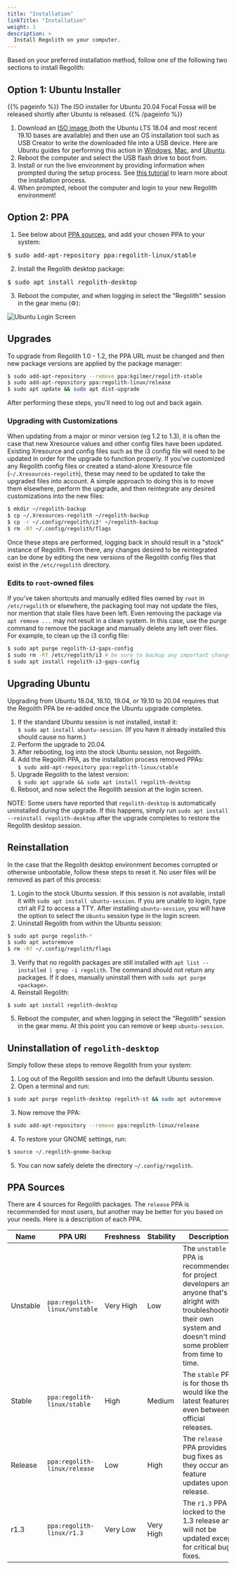 ```yaml
---
title: "Installation"
linkTitle: "Installation"
weight: 1
description: >
  Install Regolith on your computer.
---
```


Based on your preferred installation method, follow one of the following two sections to install Regolith:

## Option 1: Ubuntu Installer

{{% pageinfo %}}
The ISO installer for Ubuntu 20.04 Focal Fossa will be released shortly after Ubuntu is released.
{{% /pageinfo %}}

1. Download an [ISO image <i class="fas fa-cloud-download-alt"></i>](https://sourceforge.net/projects/regolith-linux/files/regolith-linux-r1.3/) (both the Ubuntu LTS 18.04 and most recent 19.10 bases are available) and then use an OS installation tool such as USB Creator to write the downloaded file into a USB device. Here are Ubuntu guides for performing this action in [Windows](https://tutorials.ubuntu.com/tutorial/tutorial-create-a-usb-stick-on-windows#0), [Mac](https://tutorials.ubuntu.com/tutorial/tutorial-create-a-usb-stick-on-macos#0), and [Ubuntu](https://tutorials.ubuntu.com/tutorial/tutorial-create-a-usb-stick-on-ubuntu#0).
2. Reboot the computer and select the USB flash drive to boot from.
3. Install or run the live environment by providing information when prompted during the setup process.  See [this tutorial](https://tutorials.ubuntu.com/tutorial/tutorial-install-ubuntu-desktop) to learn more about the installation process.
4. When prompted, reboot the computer and login to your new Regolith environment!

## Option 2: PPA

1. See below about [PPA sources](#ppa-sources), and add your chosen PPA to your system:
<pre>
$ sudo add-apt-repository ppa:regolith-linux/stable
</pre>
2. Install the Regolith desktop package:
<pre>
$ sudo apt install regolith-desktop
</pre>
3. Reboot the computer, and when logging in select the "Regolith" session in the gear menu (⚙️):

![Ubuntu Login Screen](/regolith-screenshot-login.png)

## Upgrades

To upgrade from Regolith 1.0 - 1.2, the PPA URL must be changed and then new package versions are applied by the package manager:
```bash
$ sudo add-apt-repository --remove ppa:kgilmer/regolith-stable
$ sudo add-apt-repository ppa:regolith-linux/release
$ sudo apt update && sudo apt dist-upgrade
```
After performing these steps, you'll need to log out and back again.

### Upgrading with Customizations

When updating from a major or minor version (eg 1.2 to 1.3), it is often the case that new Xresource values and other config files have been updated.  Existing Xresource and config files such as the i3 config file will need to be updated in order for the upgrade to function properly.  If you've customized any Regolith config files or created a stand-alone Xresource file (`~/.Xresources-regolith`), these may need to be updated to take the upgraded files into account.  A simple approach to doing this is to move them elsewhere, perform the upgrade, and then reintegrate any desired customizations into the new files:

```bash
$ mkdir ~/regolith-backup
$ cp ~/.Xresources-regolith ~/regolith-backup
$ cp -r ~/.config/regolith/i3* ~/regolith-backup
$ rm -Rf ~/.config/regolith/flags
```

Once these steps are performed, logging back in should result in a "stock" instance of Regolith.  From there, any changes desired to be reintegrated can be done by editing the new versions of the Regolith config files that exist in the `/etc/regolith` directory.

### Edits to `root`-owned files

If you've taken shortcuts and manually edited files owned by `root` in `/etc/regolith` or elsewhere, the packaging tool may not update the files, nor mention that stale files have been left.  Even removing the package via `apt remove ...` may not result in a clean system.  In this case, use the purge command to remove the package and manually delete any left over files.  For example, to clean up the i3 config file:

```bash
$ sudo apt purge regolith-i3-gaps-config
$ sudo rm -Rf /etc/regolith/i3 # be sure to backup any important changes
$ sudo apt install regolith-i3-gaps-config
```

## Upgrading Ubuntu

Upgrading from Ubuntu 18.04, 18.10, 19.04, or 19.10 to 20.04 requires that the Regolith PPA be re-added once the Ubuntu upgrade completes.

1. If the standard Ubuntu session is not installed, install it:<br/>`$ sudo apt install ubuntu-session`.  (If you have it already installed this should cause no harm.)
2. Perform the upgrade to 20.04.
3. After rebooting, log into the stock Ubuntu session, not Regolith.
4. Add the Regolith PPA, as the installation process removed PPAs:<br/>`$ sudo add-apt-repository ppa:regolith-linux/stable`
5. Upgrade Regolith to the latest version:<br/>`$ sudo apt upgrade && sudo apt install regolith-desktop`
6. Reboot, and now select the Regolith session at the login screen.

NOTE: Some users have reported that `regolith-desktop` is automatically uninstalled during the upgrade.  If this happens, simply run `sudo apt install --reinstall regolith-desktop` after the upgrade completes to restore the Regolith desktop session.

## Reinstallation

In the case that the Regolith desktop environment becomes corrupted or otherwise unbootable, follow these steps to reset it.  No user files will be removed as part of this process:

1. Login to the stock Ubuntu session.  If this session is not available, install it with `sudo apt install ubuntu-session`.  If you are unable to login, type <span class="text-nowrap"><span class="badge badge-warning">ctrl</span> <span class="badge badge-warning">alt</span> <span class="badge badge-warning">F2</span></span> to access a TTY.  After installing `ubuntu-session`, you will have the option to select the `Ubuntu` session type in the login screen.
2. Uninstall Regolith from within the Ubuntu session:
```bash
$ sudo apt purge regolith-*
$ sudo apt autoremove
$ rm -Rf ~/.config/regolith/flags
```
3. Verify that no regolith packages are still installed with `apt list --installed | grep -i regolith`.  The command should not return any packages.  If it does, manually uninstall them with `sudo apt purge <package>`.
4. Reinstall Regolith:
```
$ sudo apt install regolith-desktop
```
5. Reboot the computer, and when logging in select the "Regolith" session in the gear menu.  At this point you can remove or keep `ubuntu-session`.

## Uninstallation of `regolith-desktop`

Simply follow these steps to remove Regolith from your system:

1. Log out of the Regolith session and into the default Ubuntu session.
2. Open a terminal and run: 
```bash
$ sudo apt purge regolith-desktop regolith-st && sudo apt autoremove
``` 
3. Now remove the PPA:  
```bash
$ sudo add-apt-repository --remove ppa:regolith-linux/release
```
4. To restore your GNOME settings, run: 
```bash 
$ source ~/.regolith-gnome-backup
```
5. You can now safely delete the directory `~/.config/regolith`.

## PPA Sources

There are 4 sources for Regolith packages.  The `release` PPA is recommended for most users, but another may be better for you based on your needs.  Here is a description of each PPA.

| Name | PPA URI | Freshness | Stability | Description |
|------|---------|-----------|-----------|-------------|
| Unstable | <span class="text-nowrap">`ppa:regolith-linux/unstable`</span> | <span class="badge badge-primary">Very High</span> | <span class="badge badge-secondary">Low</span> | The `unstable` PPA is recommended for project developers and anyone that's alright with troubleshooting their own system and doesn't mind some problems from time to time. |
| Stable | `ppa:regolith-linux/stable` | <span class="badge badge-primary">High</span> | <span class="badge badge-secondary">Medium</span> | The `stable` PPA is for those that would like the latest features, even between official releases. |
| Release | <span class="text-nowrap">`ppa:regolith-linux/release`</span> | <span class="badge badge-primary">Low</span> | <span class="badge badge-secondary">High</span> | The `release` PPA provides bug fixes as they occur and feature updates upon release. |
| r1.3 | `ppa:regolith-linux/r1.3` | <span class="badge badge-primary">Very Low</span> | <span class="badge badge-secondary">Very High</span> | The `r1.3` PPA is locked to the 1.3 release and will not be updated except for critical bug fixes. |
